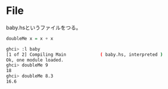 # File

baby.hsというファイルをつる。

```hs
doubleMe x = x + x
```

```sh
ghci> :l baby
[1 of 2] Compiling Main             ( baby.hs, interpreted )
Ok, one module loaded.
ghci> doubleMe 9
18
ghci> doubleMe 8.3
16.6
```